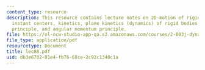 ```yaml
---
content_type: resource
description: This resource contains lecture notes on 2D-motion of rigid bodies, kinematics,
  instant centers, kinetics, plane kinetics (dynamics) of rigid bodies, linear momentum
  principle, and angular momentum principle.
file: https://ol-ocw-studio-app-qa.s3.amazonaws.com/courses/2-003j-dynamics-and-control-i-spring-2007/db3e670201e4fb7668ce2c92c1340c1a_lec08.pdf
file_type: application/pdf
resourcetype: Document
title: lec08.pdf
uid: db3e6702-01e4-fb76-68ce-2c92c1340c1a
---
```


